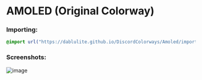 # AMOLED (Original Colorway)

### Importing:
```css
@import url("https://dablulite.github.io/DiscordColorways/Amoled/import.css");
```

### Screenshots:
![image](https://github.com/DaBluLite/DiscordColorways/assets/73998678/116da774-7710-4380-89c5-1fadd85c50dd)
